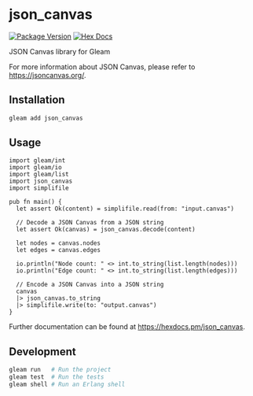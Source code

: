 # json_canvas

[![Package Version](https://img.shields.io/hexpm/v/json_canvas)](https://hex.pm/packages/json_canvas)
[![Hex Docs](https://img.shields.io/badge/hex-docs-ffaff3)](https://hexdocs.pm/json_canvas/)

JSON Canvas library for Gleam

For more information about JSON Canvas, please refer to <https://jsoncanvas.org/>.

## Installation

```sh
gleam add json_canvas
```

## Usage

```gleam
import gleam/int
import gleam/io
import gleam/list
import json_canvas
import simplifile

pub fn main() {
  let assert Ok(content) = simplifile.read(from: "input.canvas")

  // Decode a JSON Canvas from a JSON string
  let assert Ok(canvas) = json_canvas.decode(content)

  let nodes = canvas.nodes
  let edges = canvas.edges

  io.println("Node count: " <> int.to_string(list.length(nodes)))
  io.println("Edge count: " <> int.to_string(list.length(edges)))

  // Encode a JSON Canvas into a JSON string
  canvas
  |> json_canvas.to_string
  |> simplifile.write(to: "output.canvas")
}
```

Further documentation can be found at <https://hexdocs.pm/json_canvas>.


## Development

```sh
gleam run   # Run the project
gleam test  # Run the tests
gleam shell # Run an Erlang shell
```
